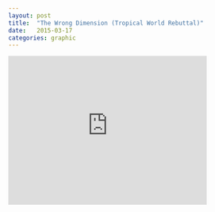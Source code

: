 ```yaml
---
layout: post
title:  "The Wrong Dimension (Tropical World Rebuttal)"
date:   2015-03-17
categories: graphic
---
```

<div class="embed-responsive embed-responsive-4by3">
<iframe width="400" height="300" src="https://www.youtube.com/embed/XREt6a4Lb78" frameborder="0" allowfullscreen></iframe>
</div>